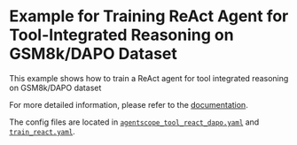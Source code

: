 # Example for Training ReAct Agent for Tool-Integrated Reasoning on GSM8k/DAPO Dataset

This example shows how to train a ReAct agent for tool integrated reasoning on GSM8k/DAPO dataset

For more detailed information, please refer to the [documentation](../../docs/sphinx_doc/source/tutorial/example_react.md).

The config files are located in [`agentscope_tool_react_dapo.yaml`](agentscope_tool_react_dapo.yaml) and [`train_react.yaml`](train_react.yaml).

